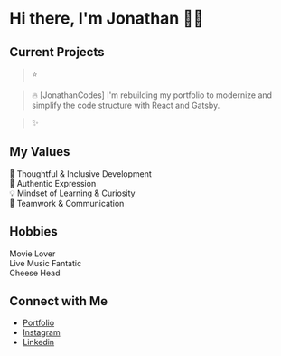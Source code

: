 # Hi there, I'm Jonathan 👋🏻


## Current Projects <br/>
> ⭐️ 

> 🔥 [JonathanCodes] I'm rebuilding my portfolio to modernize and simplify the code structure with React and Gatsby.

> ✨ 



## My Values
🧠 Thoughtful & Inclusive Development <br/>
🖤 Authentic Expression <br/>
💡 Mindset of Learning & Curiosity <br/>
🙌 Teamwork & Communication

## Hobbies
Movie Lover <br/>
Live Music Fantatic </br>
Cheese Head


## Connect with Me
- [Portfolio](https://jschack94.github.io/JonathanSchackwebsite/) <br/>
- [Instagram](https://www.instagram.com/jschack94) <br/>
- [Linkedin](https://www.linkedin.com/in/jonathan-schack/) <br/>
